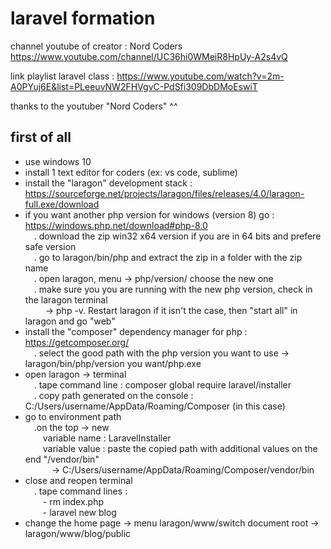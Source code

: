 # laravel formation

channel youtube of creator : Nord Coders https://www.youtube.com/channel/UC36hi0WMeiR8HpUy-A2s4vQ

link playlist laravel class : https://www.youtube.com/watch?v=2m-A0PYuj6E&list=PLeeuvNW2FHVgvC-PdSfi309DbDMoEswiT

thanks to the youtuber "Nord Coders" ^^


first of all
--------------

- use windows 10
- install 1 text editor for coders (ex: vs code, sublime)
- install the "laragon" development stack : https://sourceforge.net/projects/laragon/files/releases/4.0/laragon-full.exe/download
- if you want another php version for windows (version 8) go : https://windows.php.net/download#php-8.0
	<br/>&emsp;. download the zip win32 x64 version if you are in 64 bits and prefere safe version
	<br/>&emsp;. go to laragon/bin/php and extract the zip in a folder with the zip name
	<br/>&emsp;. open laragon, menu -> php/version/ choose the new one
	<br/>&emsp;. make sure you you are running with the new php version, check in the laragon terminal 
		<br/>&emsp;&emsp; -> php -v. Restart laragon if it isn't the case, then "start all" in laragon and go "web"
- install the "composer" dependency manager for php  : https://getcomposer.org/
	<br/>&emsp;. select the good path with the php version you want to use -> laragon/bin/php/version you want/php.exe
- open laragon -> terminal
	<br/>&emsp;. tape command line : composer global require laravel/installer
	<br/>&emsp;. copy path generated on the console : C:/Users/username/AppData/Roaming/Composer (in this case)
- go to environment path
	<br/>&emsp;.on the top -> new
		<br/>&emsp;&emsp;variable name : LaravelInstaller
		<br/>&emsp;&emsp;variable value : paste the copied path with additional values on the end "/vendor/bin"
			<br/>&emsp;&emsp;&emsp;-> C:/Users/username/AppData/Roaming/Composer/vendor/bin
- close and reopen terminal
	<br/>&emsp;. tape command lines :
		<br/>&emsp;&emsp;- rm index.php
		<br/>&emsp;&emsp;- laravel new blog
- change the home page -> menu laragon/www/switch document root -> laragon/www/blog/public
